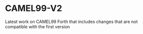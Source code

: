 # CAMEL99-V2
Latest work on CAMEL99 Forth that includes changes that are not compatible with the first version
